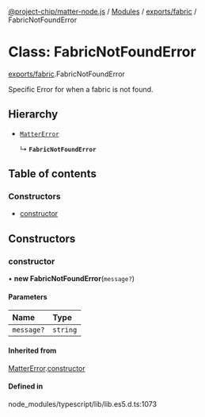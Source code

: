 [@project-chip/matter-node.js](../README.md) / [Modules](../modules.md) / [exports/fabric](../modules/exports_fabric.md) / FabricNotFoundError

# Class: FabricNotFoundError

[exports/fabric](../modules/exports_fabric.md).FabricNotFoundError

Specific Error for when a fabric is not found.

## Hierarchy

- [`MatterError`](exports_common.MatterError.md)

  ↳ **`FabricNotFoundError`**

## Table of contents

### Constructors

- [constructor](exports_fabric.FabricNotFoundError.md#constructor)

## Constructors

### constructor

• **new FabricNotFoundError**(`message?`)

#### Parameters

| Name | Type |
| :------ | :------ |
| `message?` | `string` |

#### Inherited from

[MatterError](exports_common.MatterError.md).[constructor](exports_common.MatterError.md#constructor)

#### Defined in

node_modules/typescript/lib/lib.es5.d.ts:1073
